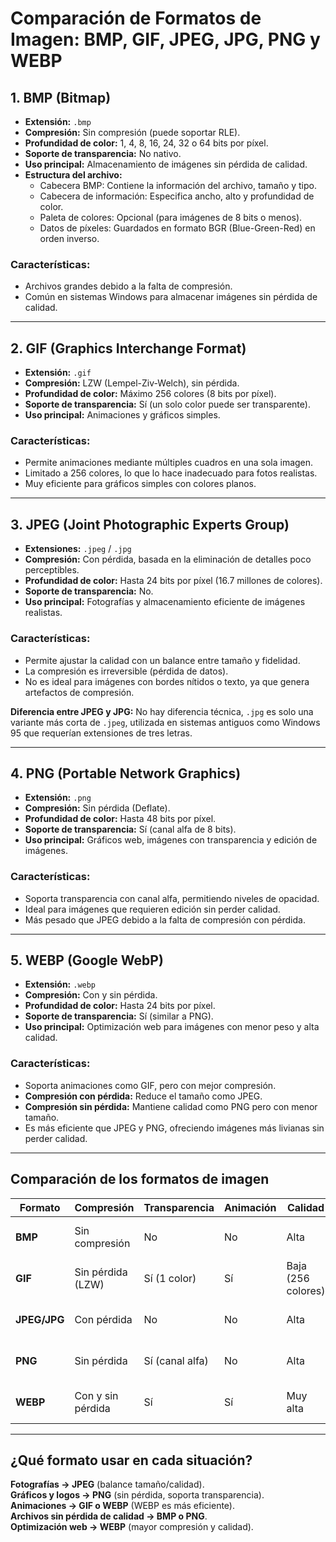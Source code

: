 # Comparación de Formatos de Imagen: BMP, GIF, JPEG, JPG, PNG y WEBP

## **1. BMP (Bitmap)**
- **Extensión:** `.bmp`
- **Compresión:** Sin compresión (puede soportar RLE).
- **Profundidad de color:** 1, 4, 8, 16, 24, 32 o 64 bits por píxel.
- **Soporte de transparencia:** No nativo.
- **Uso principal:** Almacenamiento de imágenes sin pérdida de calidad.
- **Estructura del archivo:**
  - Cabecera BMP: Contiene la información del archivo, tamaño y tipo.
  - Cabecera de información: Especifica ancho, alto y profundidad de color.
  - Paleta de colores: Opcional (para imágenes de 8 bits o menos).
  - Datos de píxeles: Guardados en formato BGR (Blue-Green-Red) en orden inverso.

### **Características:**
- Archivos grandes debido a la falta de compresión.
- Común en sistemas Windows para almacenar imágenes sin pérdida de calidad.

---

## **2. GIF (Graphics Interchange Format)**
- **Extensión:** `.gif`
- **Compresión:** LZW (Lempel-Ziv-Welch), sin pérdida.
- **Profundidad de color:** Máximo 256 colores (8 bits por píxel).
- **Soporte de transparencia:** Sí (un solo color puede ser transparente).
- **Uso principal:** Animaciones y gráficos simples.

### **Características:**
- Permite animaciones mediante múltiples cuadros en una sola imagen.
- Limitado a 256 colores, lo que lo hace inadecuado para fotos realistas.
- Muy eficiente para gráficos simples con colores planos.

---

## **3. JPEG (Joint Photographic Experts Group)**
- **Extensiones:** `.jpeg` / `.jpg`
- **Compresión:** Con pérdida, basada en la eliminación de detalles poco perceptibles.
- **Profundidad de color:** Hasta 24 bits por píxel (16.7 millones de colores).
- **Soporte de transparencia:** No.
- **Uso principal:** Fotografías y almacenamiento eficiente de imágenes realistas.

### **Características:**
- Permite ajustar la calidad con un balance entre tamaño y fidelidad.
- La compresión es irreversible (pérdida de datos).
- No es ideal para imágenes con bordes nítidos o texto, ya que genera artefactos de compresión.

**Diferencia entre JPEG y JPG:** No hay diferencia técnica, `.jpg` es solo una variante más corta de `.jpeg`, utilizada en sistemas antiguos como Windows 95 que requerían extensiones de tres letras.

---

## **4. PNG (Portable Network Graphics)**
- **Extensión:** `.png`
- **Compresión:** Sin pérdida (Deflate).
- **Profundidad de color:** Hasta 48 bits por píxel.
- **Soporte de transparencia:** Sí (canal alfa de 8 bits).
- **Uso principal:** Gráficos web, imágenes con transparencia y edición de imágenes.

### **Características:**
- Soporta transparencia con canal alfa, permitiendo niveles de opacidad.
- Ideal para imágenes que requieren edición sin perder calidad.
- Más pesado que JPEG debido a la falta de compresión con pérdida.

---

## **5. WEBP (Google WebP)**
- **Extensión:** `.webp`
- **Compresión:** Con y sin pérdida.
- **Profundidad de color:** Hasta 24 bits por píxel.
- **Soporte de transparencia:** Sí (similar a PNG).
- **Uso principal:** Optimización web para imágenes con menor peso y alta calidad.

### **Características:**
- Soporta animaciones como GIF, pero con mejor compresión.
- **Compresión con pérdida:** Reduce el tamaño como JPEG.
- **Compresión sin pérdida:** Mantiene calidad como PNG pero con menor tamaño.
- Es más eficiente que JPEG y PNG, ofreciendo imágenes más livianas sin perder calidad.

---

## **Comparación de los formatos de imagen**

| Formato | Compresión | Transparencia | Animación | Calidad | Uso principal |
|---------|------------|---------------|----------|---------|--------------|
| **BMP** | Sin compresión | No | No | Alta | Archivos sin pérdida en Windows |
| **GIF** | Sin pérdida (LZW) | Sí (1 color) | Sí | Baja (256 colores) | Animaciones y gráficos simples |
| **JPEG/JPG** | Con pérdida | No | No | Alta | Fotografías y redes sociales |
| **PNG** | Sin pérdida | Sí (canal alfa) | No | Alta | Imágenes web con transparencia |
| **WEBP** | Con y sin pérdida | Sí | Sí | Muy alta | Optimización web, menor tamaño |

---

## **¿Qué formato usar en cada situación?**
**Fotografías → JPEG** (balance tamaño/calidad).  
**Gráficos y logos → PNG** (sin pérdida, soporta transparencia).  
**Animaciones → GIF o WEBP** (WEBP es más eficiente).  
**Archivos sin pérdida de calidad → BMP o PNG**.  
**Optimización web → WEBP** (mayor compresión y calidad).  



